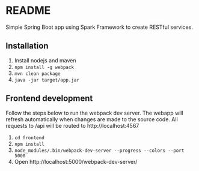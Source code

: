 # README
Simple Spring Boot app using Spark Framework to create RESTful services.

## Installation

1. Install nodejs and maven
2. `npm install -g webpack`
3. `mvn clean package`
4. `java -jar target/app.jar`

## Frontend development
Follow the steps below to run the webpack dev server. The webapp will refresh automatically when changes are made to the source code. All requests to /api will be routed to http://localhost:4567

1. `cd frontend`
2. `npm install`
3. `node_modules/.bin/webpack-dev-server --progress --colors --port 5000`
4. Open http://localhost:5000/webpack-dev-server/
